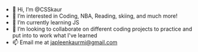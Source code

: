 - 👋 Hi, I’m @CSSkaur
- 👀 I’m interested in Coding, NBA, Reading, skiing, and much more!
- 🌱 I’m currently learning JS
- 💞️ I’m looking to collaborate on different coding projects to practice and put into to work what I've learned
- 📫 Email me at japleenkaurmi@gmail.com

<!---
CSSkaur/CSSkaur is a ✨ special ✨ repository because its `README.md` (this file) appears on your GitHub profile.
You can click the Preview link to take a look at your changes.
--->
